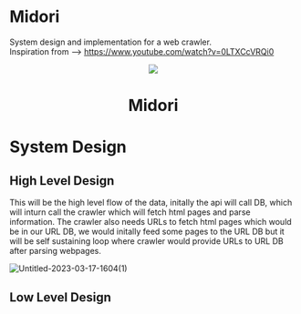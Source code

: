 # Midori

System design and implementation for a web crawler. \
Inspiration from --> https://www.youtube.com/watch?v=0LTXCcVRQi0

<p align="center">
<img src="https://github.com/prabalbhandari04/merak-client/blob/main/public/assets/Logo2x.png">
<h1 align="center">
   Midori
  </h1>
  
</p>

# System Design

## High Level Design

This will be the high level flow of the data, initally the api will call DB, which will inturn call the crawler which will fetch html pages and parse information. The crawler also needs URLs to fetch html pages which would be in our URL DB, we would initally feed some pages to the URL DB but it will be self sustaining loop where crawler would provide URLs to URL DB after parsing webpages.

![Untitled-2023-03-17-1604(1)](https://github.com/myan-ish/midori/assets/48282663/a1bc1ae5-3c7a-49b5-980c-889628eddd8e)

## Low Level Design
